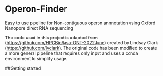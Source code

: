 # Operon-Finder
Easy to use pipeline for Non-contiguous operon annnotation using Oxford Nanopore direct RNA sequencing

The code used in this project is adapted from (https://github.com/HPCBio/lasa-ONT-2022June) created by Lindsay Clark (https://github.com/lvclark). The original code has been modified to create a more general pipeline that requires only input and uses a conda environment to simplify usage.

##Getting started
 
